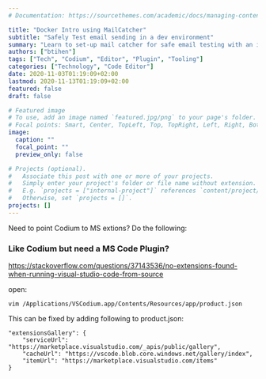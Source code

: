 ```yaml
---
# Documentation: https://sourcethemes.com/academic/docs/managing-content/

title: "Docker Intro using MailCatcher"
subtitle: "Safely Test email sending in a dev environment"
summary: "Learn to set-up mail catcher for safe email testing with an introduction to Docker"
authors: ["btihen"]
tags: ["Tech", "Codium", "Editor", "Plugin", "Tooling"]
categories: ["Technology", "Code Editor"]
date: 2020-11-03T01:19:09+02:00
lastmod: 2020-11-13T01:19:09+02:00
featured: false
draft: false

# Featured image
# To use, add an image named `featured.jpg/png` to your page's folder.
# Focal points: Smart, Center, TopLeft, Top, TopRight, Left, Right, BottomLeft, Bottom, BottomRight.
image:
  caption: ""
  focal_point: ""
  preview_only: false

# Projects (optional).
#   Associate this post with one or more of your projects.
#   Simply enter your project's folder or file name without extension.
#   E.g. `projects = ["internal-project"]` references `content/project/deep-learning/index.md`.
#   Otherwise, set `projects = []`.
projects: []
---
```

Need to point Codium to MS extions?  Do the following:

### **Like Codium but need a MS Code Plugin?**

https://stackoverflow.com/questions/37143536/no-extensions-found-when-running-visual-studio-code-from-source

open:

`vim /Applications/VSCodium.app/Contents/Resources/app/product.json`

This can be fixed by adding following to product.json:
```
"extensionsGallery": {
    "serviceUrl": "https://marketplace.visualstudio.com/_apis/public/gallery",
    "cacheUrl": "https://vscode.blob.core.windows.net/gallery/index",
    "itemUrl": "https://marketplace.visualstudio.com/items"
}
```
